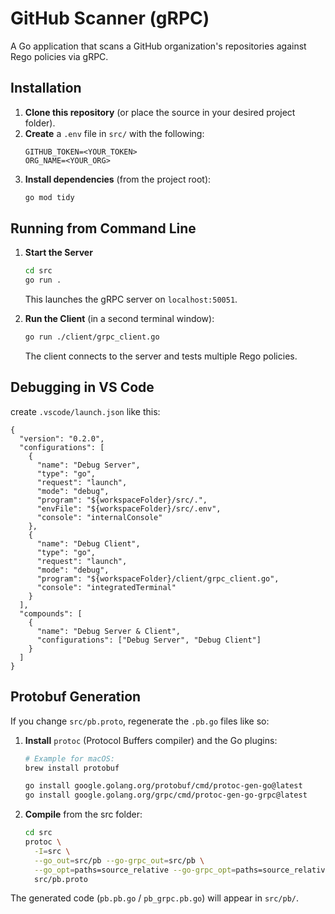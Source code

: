 # GitHub Scanner (gRPC)

A Go application that scans a GitHub organization's repositories against Rego policies via gRPC.

## Installation

1. **Clone this repository** (or place the source in your desired project folder).
2. **Create** a `.env` file in `src/` with the following:
   ```
   GITHUB_TOKEN=<YOUR_TOKEN>
   ORG_NAME=<YOUR_ORG>
   ```
3. **Install dependencies** (from the project root):
   ```bash
   go mod tidy
   ```

## Running from Command Line

1. **Start the Server**  
   ```bash
   cd src
   go run .
   ```
   This launches the gRPC server on `localhost:50051`.

2. **Run the Client** (in a second terminal window):
   ```bash
   go run ./client/grpc_client.go
   ```
   The client connects to the server and tests multiple Rego policies.

## Debugging in VS Code

create `.vscode/launch.json` like this:

```jsonc
{
  "version": "0.2.0",
  "configurations": [
    {
      "name": "Debug Server",
      "type": "go",
      "request": "launch",
      "mode": "debug",
      "program": "${workspaceFolder}/src/.",
      "envFile": "${workspaceFolder}/src/.env",
      "console": "internalConsole"
    },
    {
      "name": "Debug Client",
      "type": "go",
      "request": "launch",
      "mode": "debug",
      "program": "${workspaceFolder}/client/grpc_client.go",
      "console": "integratedTerminal"
    }
  ],
  "compounds": [
    {
      "name": "Debug Server & Client",
      "configurations": ["Debug Server", "Debug Client"]
    }
  ]
}
```

## Protobuf Generation

If you change `src/pb.proto`, regenerate the `.pb.go` files like so:

1. **Install** `protoc` (Protocol Buffers compiler) and the Go plugins:
   ```bash
   # Example for macOS:
   brew install protobuf

   go install google.golang.org/protobuf/cmd/protoc-gen-go@latest
   go install google.golang.org/grpc/cmd/protoc-gen-go-grpc@latest
   ```
2. **Compile** from the src folder:
   ```bash
   cd src
   protoc \
     -I=src \
     --go_out=src/pb --go-grpc_out=src/pb \
     --go_opt=paths=source_relative --go-grpc_opt=paths=source_relative \
     src/pb.proto
   ```
The generated code (`pb.pb.go` / `pb_grpc.pb.go`) will appear in `src/pb/`.